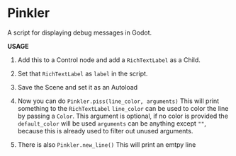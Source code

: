 # Pinkler
A script for displaying debug messages in Godot. 

**USAGE**

1. Add this to a Control node and add a `RichTextLabel` as a Child.

2. Set that `RichTextLabel` as `label` in the script.

3. Save the Scene and set it as an Autoload

4. Now you can do `Pinkler.piss(line_color, arguments)`
This will print something to the `RichTextLabel`
`line_color` can be used to color the line by passing a `Color`. This argument is optional, if no color is provided the `default_color` will be used
`arguments` can be anything except `""`, because this is already used to filter out unused arguments.

5. There is also `Pinkler.new_line()`
This will print an emtpy line
